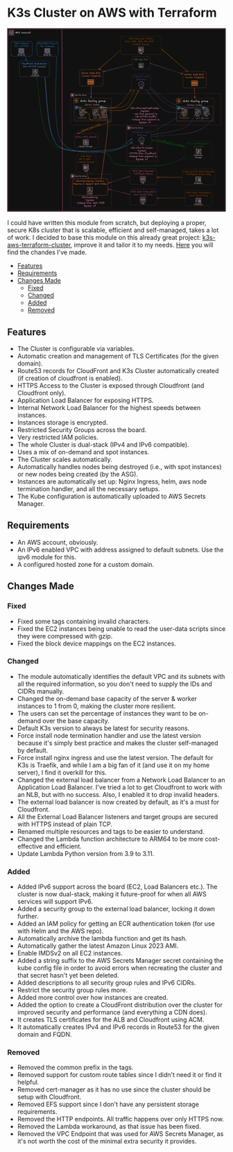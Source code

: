 # K3s Cluster on AWS with Terraform

![K3s Cluster Diagram](../../assets/diagrams/k3s.png "K3s Cluster Diagram")

I could have written this module from scratch, but deploying a proper, secure
K8s cluster that is scalable, efficient and self-managed, takes a lot of work. I
decided to base this module on this already great project:
[k3s-aws-terraform-cluster](https://github.com/garutilorenzo/k3s-aws-terraform-cluster),
improve it and tailor it to my needs. [Here](#changes-made) you will find the
chandes I've made.

<!--toc:start-->

- [Features](#features)
- [Requirements](#requirements)
- [Changes Made](#changes-made)
  - [Fixed](#fixed)
  - [Changed](#changed)
  - [Added](#added)
  - [Removed](#removed)
  <!--toc:end-->

## Features

- The Cluster is configurable via variables.
- Automatic creation and management of TLS Certificates (for the given domain).
- Route53 records for CloudFront and K3s Cluster automatically created (if
  creation of cloudfront is enabled).
- HTTPS Access to the Cluster is exposed through Cloudfront (and Cloudfront
  only).
- Application Load Balancer for exposing HTTPS.
- Internal Network Load Balancer for the highest speeds between instances.
- Instances storage is encrypted.
- Restricted Security Groups across the board.
- Very restricted IAM policies.
- The whole Cluster is dual-stack (IPv4 and IPv6 compatible).
- Uses a mix of on-demand and spot instances.
- The Cluster scales automatically.
- Automatically handles nodes being destroyed (i.e., with spot instances) or new
  nodes being created (by the ASG).
- Instances are automatically set up: Nginx Ingress, helm, aws node termination
  handler, and all the necessary setups.
- The Kube configuration is automatically uploaded to AWS Secrets Manager.

## Requirements

- An AWS account, obviously.
- An IPv6 enabled VPC with address assigned to default subnets. Use the ipv6
  module for this.
- A configured hosted zone for a custom domain.

## Changes Made

### Fixed

- Fixed some tags containing invalid characters.
- Fixed the EC2 instances being unable to read the user-data scripts since they
  were compressed with gzip.
- Fixed the block device mappings on the EC2 instances.

### Changed

- The module automatically identifies the default VPC and its subnets with all
  the required information, so you don't need to supply the IDs and CIDRs
  manually.
- Changed the on-demand base capacity of the server & worker instances to 1 from
  0, making the cluster more resilient.
- The users can set the percentage of instances they want to be on-demand over
  the base capacity.
- Default K3s version to always be latest for security reasons.
- Force install node termination handler and use the latest version because it's
  simply best practice and makes the cluster self-managed by default.
- Force install nginx ingress and use the latest version. The default for K3s is
  Traefik, and while I am a big fan of it (and use it on my home server), I find
  it overkill for this.
- Changed the external load balancer from a Network Load Balancer to an
  Application Load Balancer. I've tried a lot to get Cloudfront to work with an
  NLB, but with no success. Also, I enabled it to drop invalid headers.
- The external load balancer is now created by default, as it's a must for
  Cloudfront.
- All the External Load Balancer listeners and target groups are secured with
  HTTPS instead of plain TCP.
- Renamed multiple resources and tags to be easier to understand.
- Changed the Lambda function architecture to ARM64 to be more cost-effective
  and efficient.
- Update Lambda Python version from 3.9 to 3.11.

### Added

- Added IPv6 support across the board (EC2, Load Balancers etc.). The cluster is
  now dual-stack, making it future-proof for when all AWS services will support
  IPv6.
- Added a security group to the external load balancer, locking it down further.
- Added an IAM policy for getting an ECR authentication token (for use with Helm
  and the AWS repo).
- Automatically archive the lambda function and get its hash.
- Automatically gather the latest Amazon Linux 2023 AMI.
- Enable IMDSv2 on all EC2 instances.
- Added a string suffix to the AWS Secrets Manager secret containing the kube
  config file in order to avoid errors when recreating the cluster and that
  secret hasn't yet been deleted.
- Added descriptions to all security group rules and IPv6 CIDRs.
- Restrict the security group rules more.
- Added more control over how instances are created.
- Added the option to create a CloudFront distribution over the cluster for
  improved security and performance (and everything a CDN does).
- It creates TLS certificates for the ALB and Cloudfront using ACM.
- It automatically creates IPv4 and IPv6 records in Route53 for the given domain
  and FQDN.

### Removed

- Removed the common prefix in the tags.
- Removed support for custom route tables since I didn't need it or find it
  helpful.
- Removed cert-manager as it has no use since the cluster should be setup with
  Cloudfront.
- Removed EFS support since I don't have any persistent storage requirements.
- Removed the HTTP endpoints. All traffic happens over only HTTPS now.
- Removed the Lambda workaround, as that issue has been fixed.
- Removed the VPC Endpoint that was used for AWS Secrets Manager, as it's not
  worth the cost of the minimal extra security it provides.
